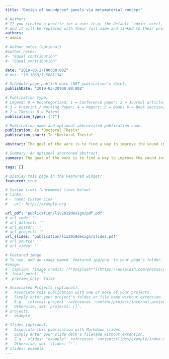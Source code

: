 ```yaml
---
title: "Design of soundproof panels via metamaterial concept"

# Authors
# If you created a profile for a user (e.g. the default `admin` user), write the username (folder name) here 
# and it will be replaced with their full name and linked to their profile.
authors:
- admin

# Author notes (optional)
#author_notes:
#- "Equal contribution"
#- "Equal contribution"

date: "2019-03-27T00:00:00Z"
# doi: "10.1063/1.5081134"

# Schedule page publish date (NOT publication's date).
publishDate: "2019-03-20T00:00:00Z"

# Publication type.
# Legend: 0 = Uncategorized; 1 = Conference paper; 2 = Journal article;
# 3 = Preprint / Working Paper; 4 = Report; 5 = Book; 6 = Book section;
# 7 = Thesis; 8 = Patent
publication_types: ["7"]

# Publication name and optional abbreviated publication name.
publication: In *Doctoral Thesis*
publication_short: In *Doctoral Thesis*

abstract: The goal of the work is to find a way to improve the sound insulation properties of different types of panels in order to meet different requirements. Inspired by the nontrivial behavior of the locally resonant acoustic metamaterials, this concept is introduced into the design of structures in order to explore the potential ways to improve the sound insulation behavior in the relevant specific frequency regions. At relatively low frequency region when the bending wavelength is much longer than the distance between isolated resonators, which is also the interesting frequency range in the most part of the work, it may be assumed that the effects of the resonators are uniformly distributed over the entire surface. An impedance approach is hence proposed to estimate the sound transmission loss of the metamaterial panels in order to get more insights from physics. This is realized, in general, by integrating the equivalent impedance of the resonators together with the corresponding impedance of the host panel. Valuable theories are derived based on that, laying a solid foundation for effective/efficient design of metamaterial panels. This approach also provides a fast and reliable tool for the designs prior to a time-consuming and computationally expensive numerical simulation. Based on that, a new design for locally resonant metamaterial sandwich plates is proposed to improve the sound transmission loss performance in the coincidence frequency region. A systematic method to tune the resonance frequency of local resonators is developed. This approach also supplies a method to remove the possible side-dips associated with the resonance of the resonators. The influence of the sound radiation from the resonators is further investigated with the Finite Element models. It is proposed to embed the resonators inside the core material in order to eliminate the possible influence, and also to make a smooth surface. The metamaterial sandwich panel designed in this way combines improved acoustic insulation properties with the lightweight nature of the sandwich panel. Besides the coincidence frequency region, the ring frequency area of a cylindrical shell is another important frequency region for bad sound transmission loss. The effectiveness of locally resonant metamaterial is also investigated. Similar to the case of the flat panel, both impedance model and Finite Element model are developed for the problem of the sound transmission loss properties. The influence of the resonators is presented, and compared with the case of the flat panel. Unlike the case of the metamaterial flat panel, two side-dips around the sharp improvement cannot be avoided when applying the resonators near the ring frequency of the curved panel. The reason for that is explored by using the impedance approach. It is noticed that, while the impedance of a flat panel near the critical frequency is shifted from a masstype impedance to stiffness-type impedance, the impedance of a cylindrical shell is shifted from a stiffness-type (tension-type) impedance to mass-type iv impedance. For a traditional mass-spring type resonator, however, the equivalent impedance is always shifted from a mass-type impedance to stiffness-type impedance when the frequency crosses the resonance frequency. Therefore, when the traditional resonators are applied near the ring frequency, there are always frequencies at which the impedances cancel each other, resulting in the worsened sound transmission loss. In order to have better improvement of the sound transmission loss in this frequency region, new types of resonators have to be developed. A locally resonant metamaterial curved double wall is proposed and studied, with the aim of addressing the mass-spring-mass resonance and ring frequency effects of the wall. The sound transmission loss properties of a curved double wall are first investigated by introducing the concept of ‘apparent impedance’, which expresses the properties of the entire structure in terms of the impedances of the constituting panels and air cavity. The apparent impedance derivation is validated against Finite Element models. The curved double wall is then specifically designed by adjusting the two characteristic frequencies to be close to each other in order to narrow the region associated with a poor transmission loss. This enables, subsequently, to improve the transmission loss in this region by effectively inserting tuned local resonators. The design principles are discussed, and applications for double walls consisting the same curved panels or different curved panels are both included.

# Summary. An optional shortened abstract.
summary: The goal of the work is to find a way to improve the sound insulation properties of different types of panels in order to meet different requirements. Inspired by the nontrivial behavior of the locally resonant acoustic metamaterials, this concept is introduced into the design of structures in order to explore the potential ways to improve the sound insulation behavior in the relevant specific frequency regions. 

tags: []

# Display this page in the Featured widget?
featured: true

# Custom links (uncomment lines below)
# links:
# - name: Custom Link
#   url: http://example.org

url_pdf: 'publication/liu2019design/pdf.pdf'
# url_code: ''
# url_dataset: ''
# url_poster: ''
# url_project: ''
url_slides: 'publication/liu2019design/slides.pdf'
# url_source: ''
# url_video: ''

# Featured image
# To use, add an image named `featured.jpg/png` to your page's folder. 
#image:
#  caption: 'Image credit: [**Unsplash**](https://unsplash.com/photos/pLCdAaMFLTE)'
#  focal_point: ""
#  preview_only: false

# Associated Projects (optional).
#   Associate this publication with one or more of your projects.
#   Simply enter your project's folder or file name without extension.
#   E.g. `internal-project` references `content/project/internal-project/index.md`.
#   Otherwise, set `projects: []`.
# projects:
# - example

# Slides (optional).
#   Associate this publication with Markdown slides.
#   Simply enter your slide deck's filename without extension.
#   E.g. `slides: "example"` references `content/slides/example/index.md`.
#   Otherwise, set `slides: ""`.
# slides: example
---
```


<!-- {{% callout note %}}
Click the *Cite* button above to demo the feature to enable visitors to import publication metadata into their reference management software.
{{% /callout %}}

{{% callout note %}}
Create your slides in Markdown - click the *Slides* button to check out the example.
{{% /callout %}}

Supplementary notes can be added here, including [code, math, and images](https://wowchemy.com/docs/writing-markdown-latex/).
 -->